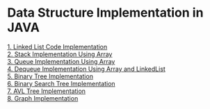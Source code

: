 # Data Structure Implementation in JAVA

[1. Linked List Code Implementation](/java/data-structure-implementation/linked-list/readme.md)<br>
[2. Stack Implementation Using Array](/java/data-structure-implementation/stack/readme.md)<br>
[3. Queue Implementation Using Array](/java/data-structure-implementation/queue/readme.md)<br>
[4. Dequeue Implementation Using Array and LinkedList](/java/data-structure-implementation/dequeue/readme.md)<br>
[5. Binary Tree Implementation](/java/data-structure-implementation/binary-tree/readme.md)<br>
[6. Binary Search Tree Implementation](/java/data-structure-implementation/binary-search-tree/readme.md)<br>
[7. AVL Tree Implementation](/java/data-structure-implementation/avl-tree/readme.md)<br>
[8. Graph Implementation](/java/data-structure-implementation/graph/readme.md)<br>